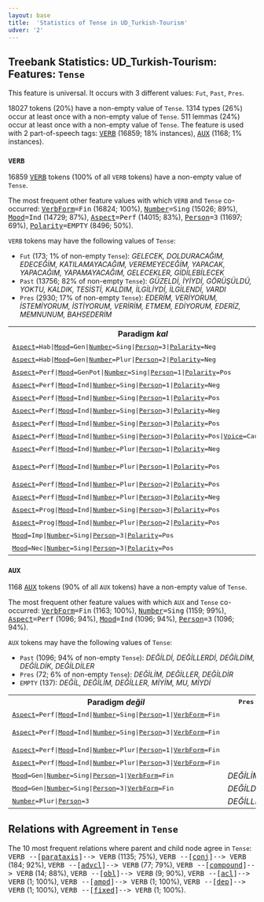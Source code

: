 ```yaml
---
layout: base
title:  'Statistics of Tense in UD_Turkish-Tourism'
udver: '2'
---
```


## Treebank Statistics: UD_Turkish-Tourism: Features: `Tense`

This feature is universal.
It occurs with 3 different values: `Fut`, `Past`, `Pres`.

18027 tokens (20%) have a non-empty value of `Tense`.
1314 types (26%) occur at least once with a non-empty value of `Tense`.
511 lemmas (24%) occur at least once with a non-empty value of `Tense`.
The feature is used with 2 part-of-speech tags: <tt><a href="tr_tourism-pos-VERB.html">VERB</a></tt> (16859; 18% instances), <tt><a href="tr_tourism-pos-AUX.html">AUX</a></tt> (1168; 1% instances).

### `VERB`

16859 <tt><a href="tr_tourism-pos-VERB.html">VERB</a></tt> tokens (100% of all `VERB` tokens) have a non-empty value of `Tense`.

The most frequent other feature values with which `VERB` and `Tense` co-occurred: <tt><a href="tr_tourism-feat-VerbForm.html">VerbForm</a></tt><tt>=Fin</tt> (16824; 100%), <tt><a href="tr_tourism-feat-Number.html">Number</a></tt><tt>=Sing</tt> (15026; 89%), <tt><a href="tr_tourism-feat-Mood.html">Mood</a></tt><tt>=Ind</tt> (14729; 87%), <tt><a href="tr_tourism-feat-Aspect.html">Aspect</a></tt><tt>=Perf</tt> (14015; 83%), <tt><a href="tr_tourism-feat-Person.html">Person</a></tt><tt>=3</tt> (11697; 69%), <tt><a href="tr_tourism-feat-Polarity.html">Polarity</a></tt><tt>=EMPTY</tt> (8496; 50%).

`VERB` tokens may have the following values of `Tense`:

* `Fut` (173; 1% of non-empty `Tense`): <em>GELECEK, DOLDURACAĞIM, EDECEĞİM, KATILAMAYACAĞIM, VEREMEYECEĞİM, YAPACAK, YAPACAĞIM, YAPAMAYACAĞIM, GELECEKLER, GİDİLEBİLECEK</em>
* `Past` (13756; 82% of non-empty `Tense`): <em>GÜZELDİ, İYİYDİ, GÖRÜŞÜLDÜ, YOKTU, KALDIK, TESİSTİ, KALDIM, İLGİLİYDİ, İLGİLENDİ, VARDI</em>
* `Pres` (2930; 17% of non-empty `Tense`): <em>EDERİM, VERİYORUM, İSTEMİYORUM, İSTİYORUM, VERİRİM, ETMEM, EDİYORUM, EDERİZ, MEMNUNUM, BAHSEDERİM</em>

<table>
  <tr><th>Paradigm <i>kal</i></th><th><tt>Pres</tt></th><th><tt>Fut</tt></th><th><tt>Past</tt></th></tr>
  <tr><td><tt><tt><a href="tr_tourism-feat-Aspect.html">Aspect</a></tt><tt>=Hab</tt>|<tt><a href="tr_tourism-feat-Mood.html">Mood</a></tt><tt>=Gen</tt>|<tt><a href="tr_tourism-feat-Number.html">Number</a></tt><tt>=Sing</tt>|<tt><a href="tr_tourism-feat-Person.html">Person</a></tt><tt>=3</tt>|<tt><a href="tr_tourism-feat-Polarity.html">Polarity</a></tt><tt>=Neg</tt></tt></td><td><em>KALMAZ</em></td><td></td><td></td></tr>
  <tr><td><tt><tt><a href="tr_tourism-feat-Aspect.html">Aspect</a></tt><tt>=Hab</tt>|<tt><a href="tr_tourism-feat-Mood.html">Mood</a></tt><tt>=Gen</tt>|<tt><a href="tr_tourism-feat-Number.html">Number</a></tt><tt>=Plur</tt>|<tt><a href="tr_tourism-feat-Person.html">Person</a></tt><tt>=2</tt>|<tt><a href="tr_tourism-feat-Polarity.html">Polarity</a></tt><tt>=Neg</tt></tt></td><td><em>KALMAZSINIZ</em></td><td></td><td></td></tr>
  <tr><td><tt><tt><a href="tr_tourism-feat-Aspect.html">Aspect</a></tt><tt>=Perf</tt>|<tt><a href="tr_tourism-feat-Mood.html">Mood</a></tt><tt>=GenPot</tt>|<tt><a href="tr_tourism-feat-Number.html">Number</a></tt><tt>=Sing</tt>|<tt><a href="tr_tourism-feat-Person.html">Person</a></tt><tt>=1</tt>|<tt><a href="tr_tourism-feat-Polarity.html">Polarity</a></tt><tt>=Pos</tt></tt></td><td></td><td></td><td><em>KALABİLİRDİM</em></td></tr>
  <tr><td><tt><tt><a href="tr_tourism-feat-Aspect.html">Aspect</a></tt><tt>=Perf</tt>|<tt><a href="tr_tourism-feat-Mood.html">Mood</a></tt><tt>=Ind</tt>|<tt><a href="tr_tourism-feat-Number.html">Number</a></tt><tt>=Sing</tt>|<tt><a href="tr_tourism-feat-Person.html">Person</a></tt><tt>=1</tt>|<tt><a href="tr_tourism-feat-Polarity.html">Polarity</a></tt><tt>=Neg</tt></tt></td><td></td><td></td><td><em>KALMADIM</em></td></tr>
  <tr><td><tt><tt><a href="tr_tourism-feat-Aspect.html">Aspect</a></tt><tt>=Perf</tt>|<tt><a href="tr_tourism-feat-Mood.html">Mood</a></tt><tt>=Ind</tt>|<tt><a href="tr_tourism-feat-Number.html">Number</a></tt><tt>=Sing</tt>|<tt><a href="tr_tourism-feat-Person.html">Person</a></tt><tt>=1</tt>|<tt><a href="tr_tourism-feat-Polarity.html">Polarity</a></tt><tt>=Pos</tt></tt></td><td></td><td></td><td><em>KALDIM</em></td></tr>
  <tr><td><tt><tt><a href="tr_tourism-feat-Aspect.html">Aspect</a></tt><tt>=Perf</tt>|<tt><a href="tr_tourism-feat-Mood.html">Mood</a></tt><tt>=Ind</tt>|<tt><a href="tr_tourism-feat-Number.html">Number</a></tt><tt>=Sing</tt>|<tt><a href="tr_tourism-feat-Person.html">Person</a></tt><tt>=3</tt>|<tt><a href="tr_tourism-feat-Polarity.html">Polarity</a></tt><tt>=Neg</tt></tt></td><td></td><td></td><td><em>KALMADI</em></td></tr>
  <tr><td><tt><tt><a href="tr_tourism-feat-Aspect.html">Aspect</a></tt><tt>=Perf</tt>|<tt><a href="tr_tourism-feat-Mood.html">Mood</a></tt><tt>=Ind</tt>|<tt><a href="tr_tourism-feat-Number.html">Number</a></tt><tt>=Sing</tt>|<tt><a href="tr_tourism-feat-Person.html">Person</a></tt><tt>=3</tt>|<tt><a href="tr_tourism-feat-Polarity.html">Polarity</a></tt><tt>=Pos</tt></tt></td><td><em>KALMIŞ</em></td><td></td><td><em>KALDI</em></td></tr>
  <tr><td><tt><tt><a href="tr_tourism-feat-Aspect.html">Aspect</a></tt><tt>=Perf</tt>|<tt><a href="tr_tourism-feat-Mood.html">Mood</a></tt><tt>=Ind</tt>|<tt><a href="tr_tourism-feat-Number.html">Number</a></tt><tt>=Sing</tt>|<tt><a href="tr_tourism-feat-Person.html">Person</a></tt><tt>=3</tt>|<tt><a href="tr_tourism-feat-Polarity.html">Polarity</a></tt><tt>=Pos</tt>|<tt><a href="tr_tourism-feat-Voice.html">Voice</a></tt><tt>=CauPass</tt></tt></td><td><em>KALDIRILMIŞ</em></td><td></td><td></td></tr>
  <tr><td><tt><tt><a href="tr_tourism-feat-Aspect.html">Aspect</a></tt><tt>=Perf</tt>|<tt><a href="tr_tourism-feat-Mood.html">Mood</a></tt><tt>=Ind</tt>|<tt><a href="tr_tourism-feat-Number.html">Number</a></tt><tt>=Plur</tt>|<tt><a href="tr_tourism-feat-Person.html">Person</a></tt><tt>=1</tt>|<tt><a href="tr_tourism-feat-Polarity.html">Polarity</a></tt><tt>=Neg</tt></tt></td><td></td><td></td><td><em>KALMADIK</em></td></tr>
  <tr><td><tt><tt><a href="tr_tourism-feat-Aspect.html">Aspect</a></tt><tt>=Perf</tt>|<tt><a href="tr_tourism-feat-Mood.html">Mood</a></tt><tt>=Ind</tt>|<tt><a href="tr_tourism-feat-Number.html">Number</a></tt><tt>=Plur</tt>|<tt><a href="tr_tourism-feat-Person.html">Person</a></tt><tt>=1</tt>|<tt><a href="tr_tourism-feat-Polarity.html">Polarity</a></tt><tt>=Pos</tt></tt></td><td></td><td></td><td><em>KALDIK, KALDI</em></td></tr>
  <tr><td><tt><tt><a href="tr_tourism-feat-Aspect.html">Aspect</a></tt><tt>=Perf</tt>|<tt><a href="tr_tourism-feat-Mood.html">Mood</a></tt><tt>=Ind</tt>|<tt><a href="tr_tourism-feat-Number.html">Number</a></tt><tt>=Plur</tt>|<tt><a href="tr_tourism-feat-Person.html">Person</a></tt><tt>=2</tt>|<tt><a href="tr_tourism-feat-Polarity.html">Polarity</a></tt><tt>=Pos</tt></tt></td><td></td><td><em>KALACAKSINIZ</em></td><td><em>KALDINIZ</em></td></tr>
  <tr><td><tt><tt><a href="tr_tourism-feat-Aspect.html">Aspect</a></tt><tt>=Perf</tt>|<tt><a href="tr_tourism-feat-Mood.html">Mood</a></tt><tt>=Ind</tt>|<tt><a href="tr_tourism-feat-Number.html">Number</a></tt><tt>=Plur</tt>|<tt><a href="tr_tourism-feat-Person.html">Person</a></tt><tt>=3</tt>|<tt><a href="tr_tourism-feat-Polarity.html">Polarity</a></tt><tt>=Neg</tt></tt></td><td></td><td><em>KALMAYACAKLAR</em></td><td></td></tr>
  <tr><td><tt><tt><a href="tr_tourism-feat-Aspect.html">Aspect</a></tt><tt>=Prog</tt>|<tt><a href="tr_tourism-feat-Mood.html">Mood</a></tt><tt>=Ind</tt>|<tt><a href="tr_tourism-feat-Number.html">Number</a></tt><tt>=Sing</tt>|<tt><a href="tr_tourism-feat-Person.html">Person</a></tt><tt>=3</tt>|<tt><a href="tr_tourism-feat-Polarity.html">Polarity</a></tt><tt>=Pos</tt></tt></td><td><em>KALIYOR</em></td><td></td><td></td></tr>
  <tr><td><tt><tt><a href="tr_tourism-feat-Aspect.html">Aspect</a></tt><tt>=Prog</tt>|<tt><a href="tr_tourism-feat-Mood.html">Mood</a></tt><tt>=Ind</tt>|<tt><a href="tr_tourism-feat-Number.html">Number</a></tt><tt>=Plur</tt>|<tt><a href="tr_tourism-feat-Person.html">Person</a></tt><tt>=2</tt>|<tt><a href="tr_tourism-feat-Polarity.html">Polarity</a></tt><tt>=Pos</tt></tt></td><td><em>KALIYORSUNUZ</em></td><td></td><td></td></tr>
  <tr><td><tt><tt><a href="tr_tourism-feat-Mood.html">Mood</a></tt><tt>=Imp</tt>|<tt><a href="tr_tourism-feat-Number.html">Number</a></tt><tt>=Sing</tt>|<tt><a href="tr_tourism-feat-Person.html">Person</a></tt><tt>=3</tt>|<tt><a href="tr_tourism-feat-Polarity.html">Polarity</a></tt><tt>=Pos</tt></tt></td><td><em>KALSIN</em></td><td></td><td></td></tr>
  <tr><td><tt><tt><a href="tr_tourism-feat-Mood.html">Mood</a></tt><tt>=Nec</tt>|<tt><a href="tr_tourism-feat-Number.html">Number</a></tt><tt>=Sing</tt>|<tt><a href="tr_tourism-feat-Person.html">Person</a></tt><tt>=3</tt>|<tt><a href="tr_tourism-feat-Polarity.html">Polarity</a></tt><tt>=Pos</tt></tt></td><td><em>KALMALI</em></td><td></td><td></td></tr>
</table>

### `AUX`

1168 <tt><a href="tr_tourism-pos-AUX.html">AUX</a></tt> tokens (90% of all `AUX` tokens) have a non-empty value of `Tense`.

The most frequent other feature values with which `AUX` and `Tense` co-occurred: <tt><a href="tr_tourism-feat-VerbForm.html">VerbForm</a></tt><tt>=Fin</tt> (1163; 100%), <tt><a href="tr_tourism-feat-Number.html">Number</a></tt><tt>=Sing</tt> (1159; 99%), <tt><a href="tr_tourism-feat-Aspect.html">Aspect</a></tt><tt>=Perf</tt> (1096; 94%), <tt><a href="tr_tourism-feat-Mood.html">Mood</a></tt><tt>=Ind</tt> (1096; 94%), <tt><a href="tr_tourism-feat-Person.html">Person</a></tt><tt>=3</tt> (1096; 94%).

`AUX` tokens may have the following values of `Tense`:

* `Past` (1096; 94% of non-empty `Tense`): <em>DEĞİLDİ, DEĞİLLERDİ, DEĞİLDİM, DEĞİLDİK, DEĞİLDİLER</em>
* `Pres` (72; 6% of non-empty `Tense`): <em>DEĞİLİM, DEĞİLLER, DEĞİLDİR</em>
* `EMPTY` (137): <em>DEĞİL, DEĞİLİM, DEĞİLLER, MİYİM, MU, MİYDİ</em>

<table>
  <tr><th>Paradigm <i>değil</i></th><th><tt>Pres</tt></th><th><tt>Past</tt></th></tr>
  <tr><td><tt><tt><a href="tr_tourism-feat-Aspect.html">Aspect</a></tt><tt>=Perf</tt>|<tt><a href="tr_tourism-feat-Mood.html">Mood</a></tt><tt>=Ind</tt>|<tt><a href="tr_tourism-feat-Number.html">Number</a></tt><tt>=Sing</tt>|<tt><a href="tr_tourism-feat-Person.html">Person</a></tt><tt>=1</tt>|<tt><a href="tr_tourism-feat-VerbForm.html">VerbForm</a></tt><tt>=Fin</tt></tt></td><td></td><td><em>DEĞİLDİM</em></td></tr>
  <tr><td><tt><tt><a href="tr_tourism-feat-Aspect.html">Aspect</a></tt><tt>=Perf</tt>|<tt><a href="tr_tourism-feat-Mood.html">Mood</a></tt><tt>=Ind</tt>|<tt><a href="tr_tourism-feat-Number.html">Number</a></tt><tt>=Sing</tt>|<tt><a href="tr_tourism-feat-Person.html">Person</a></tt><tt>=3</tt>|<tt><a href="tr_tourism-feat-VerbForm.html">VerbForm</a></tt><tt>=Fin</tt></tt></td><td></td><td><em>DEĞİLDİ, DEĞİLLERDİ</em></td></tr>
  <tr><td><tt><tt><a href="tr_tourism-feat-Aspect.html">Aspect</a></tt><tt>=Perf</tt>|<tt><a href="tr_tourism-feat-Mood.html">Mood</a></tt><tt>=Ind</tt>|<tt><a href="tr_tourism-feat-Number.html">Number</a></tt><tt>=Plur</tt>|<tt><a href="tr_tourism-feat-Person.html">Person</a></tt><tt>=1</tt>|<tt><a href="tr_tourism-feat-VerbForm.html">VerbForm</a></tt><tt>=Fin</tt></tt></td><td></td><td><em>DEĞİLDİK</em></td></tr>
  <tr><td><tt><tt><a href="tr_tourism-feat-Aspect.html">Aspect</a></tt><tt>=Perf</tt>|<tt><a href="tr_tourism-feat-Mood.html">Mood</a></tt><tt>=Ind</tt>|<tt><a href="tr_tourism-feat-Number.html">Number</a></tt><tt>=Plur</tt>|<tt><a href="tr_tourism-feat-Person.html">Person</a></tt><tt>=3</tt>|<tt><a href="tr_tourism-feat-VerbForm.html">VerbForm</a></tt><tt>=Fin</tt></tt></td><td></td><td><em>DEĞİLDİLER</em></td></tr>
  <tr><td><tt><tt><a href="tr_tourism-feat-Mood.html">Mood</a></tt><tt>=Gen</tt>|<tt><a href="tr_tourism-feat-Number.html">Number</a></tt><tt>=Sing</tt>|<tt><a href="tr_tourism-feat-Person.html">Person</a></tt><tt>=1</tt>|<tt><a href="tr_tourism-feat-VerbForm.html">VerbForm</a></tt><tt>=Fin</tt></tt></td><td><em>DEĞİLİM</em></td><td></td></tr>
  <tr><td><tt><tt><a href="tr_tourism-feat-Mood.html">Mood</a></tt><tt>=Gen</tt>|<tt><a href="tr_tourism-feat-Number.html">Number</a></tt><tt>=Sing</tt>|<tt><a href="tr_tourism-feat-Person.html">Person</a></tt><tt>=3</tt>|<tt><a href="tr_tourism-feat-VerbForm.html">VerbForm</a></tt><tt>=Fin</tt></tt></td><td><em>DEĞİLDİR</em></td><td></td></tr>
  <tr><td><tt><tt><a href="tr_tourism-feat-Number.html">Number</a></tt><tt>=Plur</tt>|<tt><a href="tr_tourism-feat-Person.html">Person</a></tt><tt>=3</tt></tt></td><td><em>DEĞİLLER</em></td><td></td></tr>
</table>

## Relations with Agreement in `Tense`

The 10 most frequent relations where parent and child node agree in `Tense`:
<tt>VERB --[<tt><a href="tr_tourism-dep-parataxis.html">parataxis</a></tt>]--> VERB</tt> (1135; 75%),
<tt>VERB --[<tt><a href="tr_tourism-dep-conj.html">conj</a></tt>]--> VERB</tt> (184; 92%),
<tt>VERB --[<tt><a href="tr_tourism-dep-advcl.html">advcl</a></tt>]--> VERB</tt> (77; 79%),
<tt>VERB --[<tt><a href="tr_tourism-dep-compound.html">compound</a></tt>]--> VERB</tt> (14; 88%),
<tt>VERB --[<tt><a href="tr_tourism-dep-obl.html">obl</a></tt>]--> VERB</tt> (9; 90%),
<tt>VERB --[<tt><a href="tr_tourism-dep-acl.html">acl</a></tt>]--> VERB</tt> (1; 100%),
<tt>VERB --[<tt><a href="tr_tourism-dep-amod.html">amod</a></tt>]--> VERB</tt> (1; 100%),
<tt>VERB --[<tt><a href="tr_tourism-dep-dep.html">dep</a></tt>]--> VERB</tt> (1; 100%),
<tt>VERB --[<tt><a href="tr_tourism-dep-fixed.html">fixed</a></tt>]--> VERB</tt> (1; 100%).

